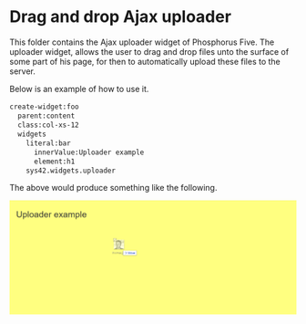 Drag and drop Ajax uploader
========

This folder contains the Ajax uploader widget of Phosphorus Five. The uploader widget, allows the user to drag and drop files
unto the surface of some part of his page, for then to automatically upload these files to the server.

Below is an example of how to use it.

```
create-widget:foo
  parent:content
  class:col-xs-12
  widgets
    literal:bar
      innerValue:Uploader example
      element:h1
    sys42.widgets.uploader
```

The above would produce something like the following.

![alt tag](screenshots/ajax-uploader-example-screenshot.png)

